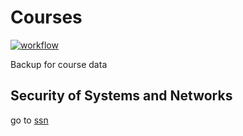 # Courses

[![workflow](https://github.com/seankhliao/uva-sne-courses/workflows/build-docker/badge.svg)](https://github.com/seankhliao/uva-sne-courses/actions)

Backup for course data

## Security of Systems and Networks

go to [ssn](ssn)

